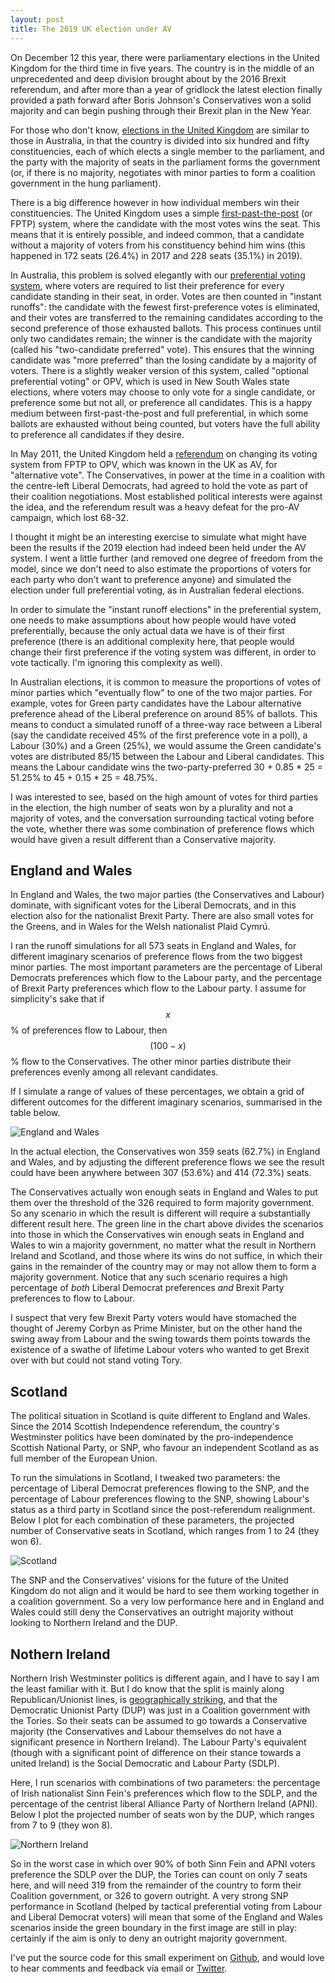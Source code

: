 ```yaml
---
layout: post
title: The 2019 UK election under AV
---
```


On December 12 this year, there were parliamentary elections in the United Kingdom for the third time in five years. The country is in the middle of an unprecedented and deep division brought about by the 2016 Brexit referendum, and after more than a year of gridlock the latest election finally provided a path forward after Boris Johnson's Conservatives won a solid majority and can begin pushing through their Brexit plan in the New Year. 

For those who don't know, [elections in the United Kingdom](https://en.wikipedia.org/wiki/Elections_in_the_United_Kingdom) are similar to those in Australia, in that the country is divided into six hundred and fifty constituencies, each of which elects a single member to the parliament, and the party with the majority of seats in the parliament forms the government (or, if there is no majority, negotiates with minor parties to form a coalition government in the hung parliament). 

There is a big difference however in how individual members win their constituencies. The United Kingdom uses a simple [first-past-the-post](https://en.wikipedia.org/wiki/First-past-the-post_voting) (or FPTP) system, where the candidate with the most votes wins the seat. This means that it is entirely possible, and indeed common, that a candidate without a majority of voters from his constituency behind him wins (this happened in 172 seats (26.4%) in 2017 and 228 seats (35.1%) in 2019). 

In Australia, this problem is solved elegantly with our [preferential voting system](https://en.wikipedia.org/wiki/Electoral_system_of_Australia), where voters are required to list their preference for every candidate standing in their seat, in order. Votes are then counted in "instant runoffs": the candidate with the fewest first-preference votes is eliminated, and their votes are transferred to the remaining candidates according to the second preference of those exhausted ballots. This process continues until only two candidates remain; the winner is the candidate with the majority (called his "two-candidate preferred" vote). This ensures that the winning candidate was "more preferred" than the losing candidate by a majority of voters. There is a slightly weaker version of this system, called "optional preferential voting" or OPV, which is used in New South Wales state elections, where voters may choose to only vote for a single candidate, or preference some but not all, or preference all candidates. This is a happy medium between first-past-the-post and full preferential, in which some ballots are exhausted without being counted, but voters have the full ability to preference all candidates if they desire. 

In May 2011, the United Kingdom held a [referendum](https://en.wikipedia.org/wiki/2011_United_Kingdom_Alternative_Vote_referendum) on changing its voting system from FPTP to OPV, which was known in the UK as AV, for "alternative vote". The Conservatives, in power at the time in a coalition with the centre-left Liberal Democrats, had agreed to hold the vote as part of their coalition negotiations. Most established political interests were against the idea, and the referendum result was a heavy defeat for the pro-AV campaign, which lost 68-32. 

I thought it might be an interesting exercise to simulate what might have been the results if the 2019 election had indeed been held under the AV system. I went a little further (and removed one degree of freedom from the model, since we don't need to also estimate the proportions of voters for each party who don't want to preference anyone) and simulated the election under full preferential voting, as in Australian federal elections. 

In order to simulate the "instant runoff elections" in the preferential system, one needs to make assumptions about how people would have voted preferentially, because the only actual data we have is of their first preference (there is an additional complexity here, that people would change their first preference if the voting system was different, in order to vote tactically. I'm ignoring this complexity as well). 

In Australian elections, it is common to measure the proportions of votes of minor parties which "eventually flow" to one of the two major parties. For example, votes for Green party candidates have the Labour alternative preference ahead of the Liberal preference on around 85% of ballots. This means to conduct a simulated runoff of a three-way race between a Liberal (say the candidate received 45% of the first preference vote in a poll), a Labour (30%) and a Green (25%), we would assume the Green candidate's votes are distributed 85/15 between the Labour and Liberal candidates. This means the Labour candidate wins the two-party-preferred 30 + 0.85 * 25 = 51.25% to 45 + 0.15 * 25 = 48.75%. 

I was interested to see, based on the high amount of votes for third parties in the election, the high number of seats won by a plurality and not a majority of votes, and the conversation surrounding tactical voting before the vote, whether there was some combination of preference flows which would have given a result different than a Conservative majority. 

## England and Wales

In England and Wales, the two major parties (the Conservatives and Labour) dominate, with significant votes for the Liberal Democrats, and in this election also for the nationalist Brexit Party. There are also small votes for the Greens, and in Wales for the Welsh nationalist Plaid Cymrú.

I ran the runoff simulations for all 573 seats in England and Wales, for different imaginary scenarios of preference flows from the two biggest minor parties. The most important parameters are the percentage of Liberal Democrats preferences which flow to the Labour party, and the percentage of Brexit Party preferences which flow to the Labour party. I assume for simplicity's sake that if $$x$$% of preferences flow to Labour, then $$(100-x)$$% flow to the Conservatives. The other minor parties distribute their preferences evenly among all relevant candidates.
 
If I simulate a range of values of these percentages, we obtain a grid of different outcomes for the different imaginary scenarios, summarised in the table below. 
 
![England and Wales](/assets/england_wales.png)
 
In the actual election, the Conservatives won 359 seats (62.7%) in England and Wales, and by adjusting the different preference flows we see the result could have been anywhere between 307 (53.6%) and 414 (72.3%) seats. 
 
The Conservatives actually won enough seats in England and Wales to put them over the threshold of the 326 required to form majority government. So any scenario in which the result is different will require a substantially different result here. The green line in the chart above divides the scenarios into those in which the Conservatives win enough seats in England and Wales to win a majority government, no matter what the result in Northern Ireland and Scotland, and those where its wins do not suffice, in which their gains in the remainder of the country may or may not allow them to form a majority government. Notice that any such scenario requires a high percentage of *both* Liberal Democrat preferences *and* Brexit Party preferences to flow to Labour. 
 
I suspect that very few Brexit Party voters would have stomached the thought of Jeremy Corbyn as Prime Minister, but on the other hand the swing away from Labour and the swing towards them points towards the existence of a swathe of lifetime Labour voters who wanted to get Brexit over with but could not stand voting Tory. 
 
## Scotland
 
The political situation in Scotland is quite different to England and Wales. Since the 2014 Scottish Independence referendum, the country's Westminster politics have been dominated by the pro-independence Scottish National Party, or SNP, who favour an independent Scotland as as full member of the European Union. 

To run the simulations in Scotland, I tweaked two parameters: the percentage of Liberal Democrat preferences flowing to the SNP, and the percentage of Labour preferences flowing to the SNP, showing Labour's status as a third party in Scotland since the post-referendum realignment. Below I plot for each combination of these parameters, the projected number of Conservative seats in Scotland, which ranges from 1 to 24 (they won 6). 

![Scotland](/assets/scotland.png)

The SNP and the Conservatives' visions for the future of the United Kingdom do not align and it would be hard to see them working together in a coalition government. So a very low performance here and in England and Wales could still deny the Conservatives an outright majority without looking to Northern Ireland and the DUP. 

## Nothern Ireland

Northern Irish Westminster politics is different again, and I have to say I am the least familiar with it. But I do know that the split is mainly along Republican/Unionist lines, is [geographically striking](https://en.wikipedia.org/wiki/Sinn_Féin#/media/File:Northern_Ireland_election_seats_1997-2019.svg), and that the Democratic Unionist Party (DUP) was just in a Coalition government with the Tories. So their seats can be assumed to go towards a Conservative majority (the Conservatives and Labour themselves do not have a significant presence in Northern Ireland). The Labour Party's equivalent (though with a significant point of difference on their stance towards a united Ireland) is the Social Democratic and Labour Party (SDLP).

Here, I run scenarios with combinations of two parameters: the percentage of Irish nationalist Sinn Fein's preferences which flow to the SDLP, and the percentage of the centrist liberal Alliance Party of Northern Ireland (APNI). Below I plot the projected number of seats won by the DUP, which ranges from 7 to 9 (they won 8). 

![Northern Ireland](/assets/northern_ireland.png)

So in the worst case in which over 90% of both Sinn Fein and APNI voters preference the SDLP over the DUP, the Tories can count on only 7 seats here, and will need 319 from the remainder of the country to form their Coalition government, or 326 to govern outright. A very strong SNP performance in Scotland (helped by tactical preferential voting from Labour and Liberal Democrat voters) will mean that some of the England and Wales scenarios inside the green boundary in the first image are still in play: certainly if the aim is only to deny an outright majority government. 

I've put the source code for this small experiment on [Github](https://github.com/clintonboys/2019-uk-av-sim), and would love to hear comments and feedback via email or [Twitter](http://www.twitter.com/psephologue). 
